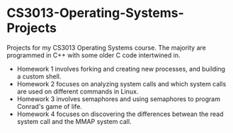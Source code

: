 # CS3013-Operating-Systems-Projects

Projects for my CS3013 Operating Systems course. The majority are programmed in C++ with some older C code intertwined in.

- Homework 1 involves forking and creating new processes, and building a custom shell.
- Homework 2 focuses on analyzing system calls and which system calls are used on different commands in Linux.
- Homework 3 involves semaphores and using semaphores to program Conrad's game of life.
- Homework 4 focuses on discovering the differences betwean the read system call and the MMAP system call.
